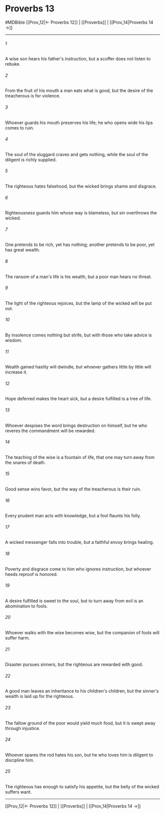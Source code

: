 # Proverbs 13
#MDBible
[[Prov_12|← Proverbs 12]] | [[Proverbs]] | [[Prov_14|Proverbs 14 →]]

***

###### 1 

A wise son hears his father's instruction, but a scoffer does not listen to rebuke. 

###### 2 

From the fruit of his mouth a man eats what is good, but the desire of the treacherous is for violence. 

###### 3 

Whoever guards his mouth preserves his life; he who opens wide his lips comes to ruin. 

###### 4 

The soul of the sluggard craves and gets nothing, while the soul of the diligent is richly supplied. 

###### 5 

The righteous hates falsehood, but the wicked brings shame and disgrace. 

###### 6 

Righteousness guards him whose way is blameless, but sin overthrows the wicked. 

###### 7 

One pretends to be rich, yet has nothing; another pretends to be poor, yet has great wealth. 

###### 8 

The ransom of a man's life is his wealth, but a poor man hears no threat. 

###### 9 

The light of the righteous rejoices, but the lamp of the wicked will be put out. 

###### 10 

By insolence comes nothing but strife, but with those who take advice is wisdom. 

###### 11 

Wealth gained hastily will dwindle, but whoever gathers little by little will increase it. 

###### 12 

Hope deferred makes the heart sick, but a desire fulfilled is a tree of life. 

###### 13 

Whoever despises the word brings destruction on himself, but he who reveres the commandment will be rewarded. 

###### 14 

The teaching of the wise is a fountain of life, that one may turn away from the snares of death. 

###### 15 

Good sense wins favor, but the way of the treacherous is their ruin. 

###### 16 

Every prudent man acts with knowledge, but a fool flaunts his folly. 

###### 17 

A wicked messenger falls into trouble, but a faithful envoy brings healing. 

###### 18 

Poverty and disgrace come to him who ignores instruction, but whoever heeds reproof is honored. 

###### 19 

A desire fulfilled is sweet to the soul, but to turn away from evil is an abomination to fools. 

###### 20 

Whoever walks with the wise becomes wise, but the companion of fools will suffer harm. 

###### 21 

Disaster pursues sinners, but the righteous are rewarded with good. 

###### 22 

A good man leaves an inheritance to his children's children, but the sinner's wealth is laid up for the righteous. 

###### 23 

The fallow ground of the poor would yield much food, but it is swept away through injustice. 

###### 24 

Whoever spares the rod hates his son, but he who loves him is diligent to discipline him. 

###### 25 

The righteous has enough to satisfy his appetite, but the belly of the wicked suffers want. 

***

[[Prov_12|← Proverbs 12]] | [[Proverbs]] | [[Prov_14|Proverbs 14 →]]
